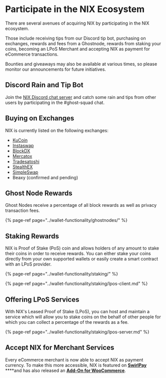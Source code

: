 # Participate in the NIX Ecosystem

There are several avenues of acquiring NIX by participating in the NIX ecosystem. 

Those include receiving tips from our Discord tip bot, purchasing on exchanges, rewards and fees from a Ghostnode, rewards from staking your coins, becoming an LPoS Merchant and accepting NIX as payment for eCommerce transactions.

Bounties and giveaways may also be available at various times, so please monitor our announcements for future initiatives. 

## Discord Rain and Tip Bot

Join the [NIX Discord chat server](https://discordapp.com/invite/HGuvDTW) and catch some rain and tips from other users by participating in the \#ghost-squad chat.

## Buying on Exchanges

NIX is currently listed on the following exchanges:

* [KuCoin](https://www.kucoin.com/trade/NIX-BTC)
* [Instaswap](https://instaswap.io/)
* [BlockDX](https://blocknet.co/block-dx/)
* [Mercatox](https://mercatox.com/exchange/NIX/BTC)
* [Tradesatoshi](https://tradesatoshi.com/)
* [StealthEX](https://stealthex.io/)
* [SimpleSwap](https://simpleswap.io/)
* Beaxy \(confirmed and pending\)

## Ghost Node Rewards

Ghost Nodes receive a percentage of all block rewards as well as privacy transaction fees.

{% page-ref page="../wallet-functionality/ghostnodes/" %}

## Staking Rewards

NIX is Proof of Stake \(PoS\) coin and allows holders of any amount to stake their coins in order to receive rewards. You can either stake your coins directly from your own supported wallets or easily create a smart contract with an LPoS provider.

{% page-ref page="../wallet-functionality/staking/" %}

{% page-ref page="../wallet-functionality/staking/lpos-client.md" %}

## Offering LPoS Services

With NIX's Leased Proof of Stake \(LPoS\), you can host and maintain a service which will allow you to stake coins on the behalf of other people for which you can collect a percentage of the rewards as a fee.

{% page-ref page="../wallet-functionality/staking/lpos-server.md" %}

## Accept NIX for Merchant Services

Every eCommerce merchant is now able to accept NIX as payment currency. To make this more accessible, NIX is featured on [**SwirlPay**](https://swirlpay.io/assets/) ****and has also released an [**Add-On for WooCommerce**](https://github.com/NixPlatform/cryptowoo-nix-addon).

